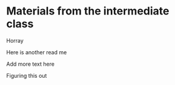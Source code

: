 
# Materials from the intermediate class

Horray

Here is another read me

Add more text here

Figuring this out